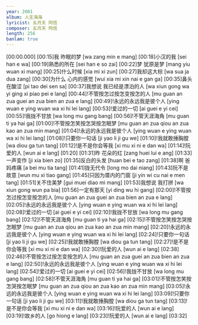 ```yaml
---
year: 2001
album: 人生海海
lyricist: 五月天 阿信
composer: 五月天 阿信
length: 256
banlam: true
---
```

[00:00.000]
[00:15]我 昨眠的梦 [wa zang min e mang]
[00:18]小汉的我 [sei han e wa]
[00:19]熟悉的所在 [sei han e so zai]
[00:22]梦 犹原是梦 [mang yiu wuan xi mang]
[00:25]什么时候 [xia mi xi zun]
[00:27]我却这大棕 [wa sua ja dua zang]
[00:30]为什么 心内的感觉 [wui xia mi  xin nai e gan ga]
[00:35]鼻头在酸涩 [pi tao dei sen sa]
[00:37]我想说 我已经是漂泊的人 [wa xiun gong  wa yi ging xi piao pei e lang]
[00:44]!不管按怎过按怎变按怎的人 [mu guan an zua guei an zua bien an zua e lang]
[00:49]!永远的永远我是彼个人 [ying wuan e ying wuan wa xi hi lei lang]
[00:53]!爱过的一切 [ai guei e yi cei]
[00:55]!我拢不甘放 [wa long mu gang bang]
[00:56]!不管天涯海角 [mu guan ti ya hai ga]
[01:00]!不管按怎笑按怎哭按怎眠梦 [mu guan an zua qiou an zua kao an zua min mang]
[01:04]!永远的永远我是彼个人 [ying wuan e ying wuan wa xi hi lei lang]
[01:08]!只要你一句话 [ji yao li ji gu we]
[01:10]!我就敢捶胸膛 [wa diou ga tun tang]
[01:12]!是不是你会等我 [xi mu xi ni e dan wa]
[01:14]!阮爱的人 [wun ai e lang]
[01:20]
[01:31]昨 花朵的红 [zang huei lui e ang]
[01:33]一声变作 [ji xia bien zo]
[01:35]反白的头发 [huan bei e tao zang]
[01:38]啊 爸妈疼痛 [a bei mu tia tang]
[01:41]拢无代令 [long mo dai niang]
[01:43]阮不是故意 [wun mu xi tiao gang]
[01:45]只因为厝内的门窗 [ji yin wi cu nai e men tang]
[01:51]关不住美梦 [gui muei diao mi mang]
[01:53]我想说 我打拼 [wa xiun gong  wun pa bia]
[01:56]一定有那天 [yi ding wu hi gang]
[02:00]!不管按怎过按怎变按怎的人 [mu guan an zua guei an zua bien an zua e lang]
[02:05]!永远的永远我是彼个人 [ying wuan e ying wuan wa xi hi lei lang]
[02:08]!爱过的一切 [ai guei e yi cei]
[02:10]!我拢不甘放 [wa long mu gang bang]
[02:12]!不管天涯海角 [mu guan ti ya hai ga]
[02:15]!不管按怎笑按怎哭按怎眠梦 [mu guan an zua qiou an zua kao an zua min mang]
[02:20]!永远的永远我是彼个人 [ying wuan e ying wuan wa xi hi lei lang]
[02:24]!只要你一句话 [ji yao li ji gu we]
[02:25]!我就敢捶胸膛 [wa diou ga tun tang]
[02:27]!是不是你会等我 [xi mu xi ni e dan wa]
[02:30]!阮爱的人 [wun ai e lang]
[02:38]
[02:46]!不管按怎过按怎变按怎的人 [mu guan an zua guei an zua bien an zua e lang]
[02:50]!永远的永远我是彼个人 [ying wuan e ying wuan wa xi hi lei lang]
[02:54]!爱过的一切 [ai guei e yi cei]
[02:56]!我拢不甘放 [wa long mu gang bang]
[02:58]!不管天涯海角 [mu guan ti ya hai ga]
[03:01]!不管按怎笑按怎哭按怎眠梦 [mu guan an zua qiou an zua kao an zua min mang]
[03:05]!永远的永远我是彼个人 [ying wuan e ying wuan wa xi hi lei lang]
[03:09]!只要你一句话 [ji yao li ji gu we]
[03:11]!我就敢捶胸膛 [wa diou ga tun tang]
[03:13]!是不是你会等我 [xi mu xi ni e dan wa]
[03:16]!阮爱的人 [wun ai e lang]
[03:19]!故乡的人 [go hiong e lang]
[03:23]!阮爱的人 [wun ai e lang]
[03:32]